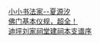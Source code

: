   
[小小书法家--夏源汐](http://www.dianyue.me/archives/228/dsm7ueou4nltfjzc/)  
[佛门基本仪规，超全！](http://www.dianyue.me/archives/464/1m54ot96oewgn65f/)  
[迪坪刘家祠堂建祠本支谱序](http://www.dianyue.me/archives/715/y7fyb4piwtnup0wm/)